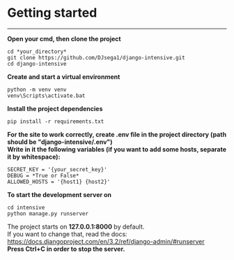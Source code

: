 # Getting started
___
**Open your cmd, then clone the project**  
```
cd *your_directory*
git clone https://github.com/DJsega1/django-intensive.git
cd django-intensive
```  

**Create and start a virtual environment**  
```
python -m venv venv
venv\Scripts\activate.bat
```

**Install the project dependencies**  
```
pip install -r requirements.txt
```

**For the site to work correctly, create .env file in the project directory (path should be "django-intensive/.env")**  
**Write in it the following variables (if you want to add some hosts, separate it by whitespace):**
```
SECRET_KEY = '{your_secret_key}'
DEBUG = *True or False*
ALLOWED_HOSTS = '{host1} {host2}'
```

**To start the development server on**  
```
cd intensive
python manage.py runserver
```  
The project starts on **127.0.0.1:8000** by default.  
If you want to change that, read the docs:  
https://docs.djangoproject.com/en/3.2/ref/django-admin/#runserver  
**Press Ctrl+C in order to stop the server.**
